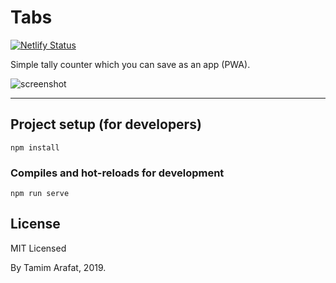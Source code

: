 # Tabs

[![Netlify Status](https://api.netlify.com/api/v1/badges/3201a590-9086-4c32-82d7-a440304a7286/deploy-status)](https://app.netlify.com/sites/tally-counter-pwa/deploys)

Simple tally counter which you can save as an app (PWA).

<img src="https://github.com/arafatamim/tally-counter/raw/master/src/assets/screenshot.png" alt="screenshot">

---

## Project setup (for developers)

```
npm install
```

### Compiles and hot-reloads for development

```
npm run serve
```

## License

MIT Licensed

By Tamim Arafat, 2019.
